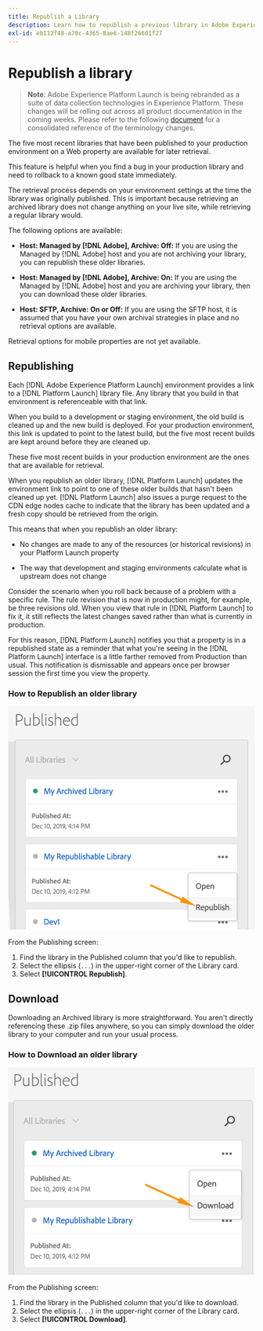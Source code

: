 ```yaml
---
title: Republish a Library
description: Learn how to republish a previous library in Adobe Experience Platform Launch.
exl-id: eb112f48-a70c-4365-8ae6-148f26601f27
---
```

# Republish a library

>**Note**: Adobe Experience Platform Launch is being rebranded as a suite of data collection technologies in Experience Platform. These changes will be rolling out across all product documentation in the coming weeks. Please refer to the following [document](../../launch-name-updates) for a consolidated reference of the terminology changes.

The five most recent libraries that have been published to your production environment on a Web property are available for later retrieval.  

This feature is helpful when you find a bug in your production library and need to rollback to a known good state immediately.

The retrieval process depends on your environment settings at the time the library was originally published. This is important because retrieving an archived library does not change anything on your live site, while retrieving a regular library would.

The following options are available:

* **Host: Managed by [!DNL Adobe], Archive: Off:** If you are using the Managed by [!DNL Adobe] host and you are not archiving your library, you can republish these older libraries.

* **Host: Managed by [!DNL Adobe], Archive: On:** If you are using the Managed by [!DNL Adobe] host and you are archiving your library, then you can download these older libraries.

* **Host: SFTP, Archive: On or Off:** If you are using the SFTP host, it is assumed that you have your own archival strategies in place and no retrieval options are available.

Retrieval options for mobile properties are not yet available.

## Republishing

Each [!DNL Adobe Experience Platform Launch] environment provides a link to a [!DNL Platform Launch] library file. Any library that you build in that environment is referenceable with that link.

When you build to a development or staging environment, the old build is cleaned up and the new build is deployed. For your production environment, this link is updated to point to the latest build, but the five most recent builds are kept around before they are cleaned up.

These five most recent builds in your production environment are the ones that are available for retrieval.

When you republish an older library, [!DNL Platform Launch] updates the environment link to point to one of these older builds that hasn't been cleaned up yet.  [!DNL Platform Launch] also issues a purge request to the CDN edge nodes cache to indicate that the library has been updated and a fresh copy should be retrieved from the origin.

This means that when you republish an older library:

* No changes are made to any of the resources (or historical revisions) in your Platform Launch property

* The way that development and staging environments calculate what is upstream does not change

Consider the scenario when you roll back because of a problem with a specific rule. The rule revision that is now in production might, for example, be three revisions old.  When you view that rule in [!DNL Platform Launch] to fix it, it still reflects the latest changes saved rather than what is currently in production.

For this reason, [!DNL Platform Launch] notifies you that a property is in a republished state as a reminder that what you're seeing in the [!DNL Platform Launch] interface is a little farther removed from Production than usual.  This notification is dismissable and appears once per browser session the first time you view the property.

### How to Republish an older library

![Republish a library](assets/retrieve_republish.png)

From the Publishing screen:

1. Find the library in the Published column that you'd like to republish.
2. Select the ellipsis (`...`) in the upper-right corner of the Library card.
3. Select **[!UICONTROL Republish]**.

## Download

Downloading an Archived library is more straightforward.  You aren't directly referencing these .zip files anywhere, so you can simply download the older library to your computer and run your usual process.

### How to Download an older library

![Download a library](assets/retrieve_download.png)

From the Publishing screen:

1. Find the library in the Published column that you'd like to download.
2. Select the ellipsis (`...`) in the upper-right corner of the Library card.
3. Select **[!UICONTROL Download]**.
